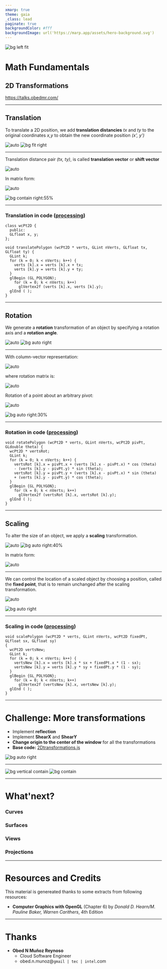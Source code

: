 ```yaml
---
xmarp: true
theme: gaia
_class: lead
paginate: true
backgroundColor: #fff
backgroundImage: url('https://marp.app/assets/hero-background.svg')
---
```


![bg left fit](https://ik.imgkit.net/3vlqs5axxjf/PCWW/uploadedImages/Articles/Opinion/2020/April/digital-transformation-hotels.jpg)

# **Math Fundamentals**
## 2D Transformations

https://talks.obedmr.com/

---

## Translation

To translate a 2D position, we add **translation distancies** _tx_ and _ty_ to the original coordinates _x,y_ to obtain the new coordinate position _(x', y')_

![auto](images/translation_form1.png)
![bg fit right](./images/translation1.png)

---

Translation distance pair _(tx, ty)_, is called **translation vector** or **shift vector**

![auto](images/translation_form2.png)

In matrix form:

![auto](images/translation_form3.png)

![bg contain right:55%](images/translation2.png)

---

### Translation in code ([processing](./src/processing/2Dtransformations.js))

```
class wcPt2D {
  public:
  GLfloat x, y;
};

void translatePolygon (wcPt2D * verts, GLint nVerts, GLfloat tx, GLfloat ty) {
  GLint k;
  for (k = 0; k < nVerts; k++) {
    verts [k].x = verts [k].x + tx;
    verts [k].y = verts [k].y + ty;
  }
  glBegin (GL_POLYGON);
    for (k = 0; k < nVerts; k++)
      glVertex2f (verts [k].x, verts [k].y);
  glEnd ( );
}
```

---

## Rotation

We generate a **rotation** transformation of an object by specifying a rotation axis and a **rotation angle**.

![auto](images/rotation_form1.png)
![bg auto right](./images/rotation1.png)

---

With column-vector representation:

![auto](images/rotation_form2.png)

where rotation matrix is:

![auto](images/rotation_form3.png)


Rotation of a point about an arbitrary pivot:

![auto](images/rotation_form4.png)

![bg auto right:30%](./images/rotation2.png)

---

### Rotation in code ([processing](./src/processing/2Dtransformations.js))

```
void rotatePolygon (wcPt2D * verts, GLint nVerts, wcPt2D pivPt, GLdouble theta) {
  wcPt2D * vertsRot;
  GLint k;
  for (k = 0; k < nVerts; k++) {
    vertsRot [k].x = pivPt.x + (verts [k].x - pivPt.x) * cos (theta)
    - (verts [k].y - pivPt.y) * sin (theta);
    vertsRot [k].y = pivPt.y + (verts [k].x - pivPt.x) * sin (theta)
    + (verts [k].y - pivPt.y) * cos (theta);
  }
  glBegin {GL_POLYGON};
    for (k = 0; k < nVerts; k++)
      glVertex2f (vertsRot [k].x, vertsRot [k].y);
  glEnd ( );
}
```

---


## Scaling

To alter the size of an object, we apply a **scaling** transformation.

![auto](images/scaling_form1.png)
![bg auto right:40%](./images/scaling1.png)

In matrix form:

![auto](images/scaling_form2.png)

---

We can control the location of a scaled object by choosing a position, called the **fixed point**, that is to remain unchanged after the scaling transformation.

![auto](images/scaling_form3.png)

![bg auto right](./images/scaling2.png)

---

### Scaling in code ([processing](./src/processing/2Dtransformations.js))

```
void scalePolygon (wcPt2D * verts, GLint nVerts, wcPt2D fixedPt, GLfloat sx, GLfloat sy)
{
  wcPt2D vertsNew;
  GLint k;
  for (k = 0; k < nVerts; k++) {
    vertsNew [k].x = verts [k].x * sx + fixedPt.x * (1 - sx);
    vertsNew [k].y = verts [k].y * sy + fixedPt.y * (1 - sy);
  }
  glBegin {GL_POLYGON};
    for (k = 0; k < nVerts; k++)
      glVertex2f (vertsNew [k].x, vertsNew [k].y);
  glEnd ( );
}
```

---


# Challenge: More transformations

- Implement **reflection**
- Implement **ShearX** and **ShearY**
- **Change origin to the center of the window** for all the transformations
- **Base code:** [2Dtransformations.js](src/processing/2Dtransformations.js)


![bg auto right](images/reflection.png)

----

![bg vertical contain](images/shearx.png)
![bg contain](images/sheary.png)


---

# What'next?

### Curves
### Surfaces
### Views
### Projections


---

# Resources and Credits
This material is genereated thanks to some extracts from following resources:

- **Computer Graphics with OpenGL** (Chapter 6) by _Donald D. Hearn/M. Pauline Baker, Warren Carithers_, 4th Edition


---

# Thanks

- **Obed N Muñoz Reynoso**
	- Cloud Software Engineer
	- obed.n.munoz@``gmail | tec | intel``.com
